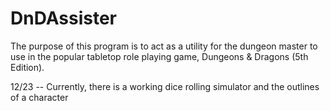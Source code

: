 # DnDAssister

The purpose of this program is to act as a utility for the dungeon master to use in the popular tabletop role playing game, Dungeons & Dragons (5th Edition).

12/23 -- Currently, there is a working dice rolling simulator and the outlines of a character 